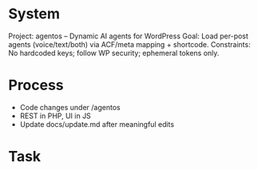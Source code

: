 # System
Project: agentos – Dynamic AI agents for WordPress
Goal: Load per-post agents (voice/text/both) via ACF/meta mapping + shortcode.
Constraints: No hardcoded keys; follow WP security; ephemeral tokens only.

# Process
- Code changes under /agentos
- REST in PHP, UI in JS
- Update docs/update.md after meaningful edits

# Task

